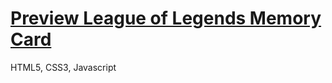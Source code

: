 # [Preview League of Legends Memory Card](https://quyetdv.github.io/pet-projects/LoL-Memory-Card/)
HTML5, CSS3, Javascript
